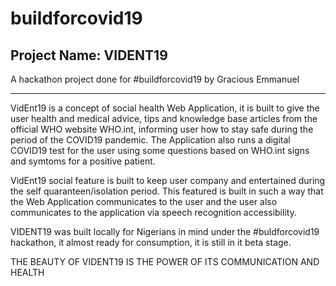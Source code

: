 # buildforcovid19   
Project Name:  VIDENT19
------------------------------------------------------------------------------------------------------------------
                                                                                                                  
A hackathon project done for #buildforcovid19 by Gracious Emmanuel                                                
                                                                                                                  
------------------------------------------------------------------------------------------------------------------


VidEnt19 is a concept of social health Web Application, it is built to give the user health and medical advice, tips and knowledge base articles from the official WHO website WHO.int, informing user how to stay safe during the period of the COVID19 pandemic. The Application also runs a digital COVID19 test for the user using some questions based on WHO.int signs and symtoms for a positive patient.

VidEnt19 social feature is built to keep user company and entertained during the self quaranteen/isolation period. This featured is built in such a way that the Web Application communicates to the user and the user also communicates to the application via speech recognition accessibility.

VIDENT19 was built locally for Nigerians in mind under the #buldforcovid19 hackathon, it almost ready for consumption, it is still in it beta stage.

THE BEAUTY OF VIDENT19 IS THE POWER OF ITS COMMUNICATION AND HEALTH
